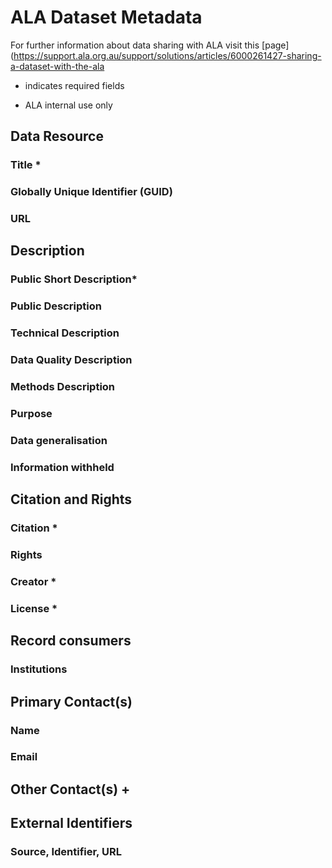 # ALA Dataset Metadata

For further information about data sharing with ALA visit this [page](https://support.ala.org.au/support/solutions/articles/6000261427-sharing-a-dataset-with-the-ala

* indicates required fields
+ ALA internal use only

## Data Resource

### Title * 

### Globally Unique Identifier (GUID)

### URL

## Description

### Public Short Description*

### Public Description 

### Technical Description

### Data Quality Description

### Methods Description

### Purpose

### Data generalisation

### Information withheld

## Citation and Rights

### Citation * 

### Rights

### Creator * 

### License *

## Record consumers 

### Institutions

## Primary Contact(s)

<!--- Multiple entries are accepted, please enter each as new line under header --->

### Name

### Email

## Other Contact(s) +

<!--- Multiple entries are accepted, please enter each as new line under header --->

## External Identifiers 

### Source, Identifier,  URL

<!--- Multiple entries are accepted, please enter each as new line under header --->


